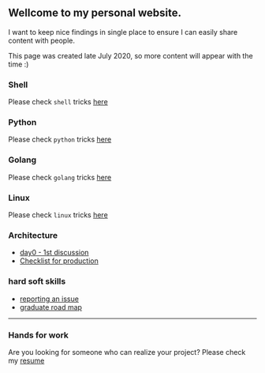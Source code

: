 ## Wellcome to my personal website.

I want to keep nice findings in single place to ensure I can easily share content with people.

This page was created late July 2020, so more content will appear with the time :)

### Shell

Please check `shell` tricks [here](shell)

### Python

Please check `python` tricks [here](python)

### Golang

Please check `golang` tricks [here](golang)

### Linux

Please check `linux` tricks [here](linux)

### Architecture

* [day0 - 1st discussion](archirecture/day0/1st-discussion)
* [Checklist for production](archirecture/production/readiness)

### hard soft skills

* [reporting an issue](hard-soft/issues.md)
* [graduate road map](hard-soft/graduate.md)

---

### Hands for work

Are you looking for someone who can realize your project? Please check my [resume](resume)